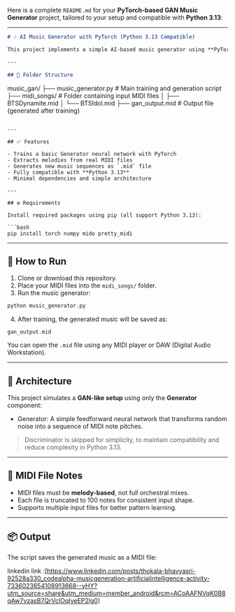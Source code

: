 Here is a complete `README.md` for your **PyTorch-based GAN Music Generator** project, tailored to your setup and compatible with **Python 3.13**:

---

```markdown
# 🎶 AI Music Generator with PyTorch (Python 3.13 Compatible)

This project implements a simple AI-based music generator using **PyTorch** and your own **MIDI files**. It simulates a GAN-like architecture to generate new music sequences based on patterns learned from BTS MIDI songs.

---

## 📁 Folder Structure

```

music\_gan/
├── music\_generator.py       # Main training and generation script
├── midi\_songs/              # Folder containing input MIDI files
│   ├── BTSDynamite.mid
│   └── BTSIdol.mid
├── gan\_output.mid           # Output file (generated after training)

````

---

## ✅ Features

- Trains a basic Generator neural network with PyTorch
- Extracts melodies from real MIDI files
- Generates new music sequences as `.mid` file
- Fully compatible with **Python 3.13**
- Minimal dependencies and simple architecture

---

## ⚙️ Requirements

Install required packages using pip (all support Python 3.13):

```bash
pip install torch numpy mido pretty_midi
````

---

## 🚀 How to Run

1. Clone or download this repository.
2. Place your MIDI files into the `midi_songs/` folder.
3. Run the music generator:

```bash
python music_generator.py
```

4. After training, the generated music will be saved as:

```
gan_output.mid
```

You can open the `.mid` file using any MIDI player or DAW (Digital Audio Workstation).

---

## 🧠 Architecture

This project simulates a **GAN-like setup** using only the **Generator** component:

* Generator: A simple feedforward neural network that transforms random noise into a sequence of MIDI note pitches.

> Discriminator is skipped for simplicity, to maintain compatibility and reduce complexity in Python 3.13.

---

## 🎼 MIDI File Notes

* MIDI files must be **melody-based**, not full orchestral mixes.
* Each file is truncated to 100 notes for consistent input shape.
* Supports multiple input files for better pattern learning.

---

## 📦 Output

The script saves the generated music as a MIDI file:

linkedin link :[https://www.linkedin.com/posts/thokala-bhavyasri-92528a330_codealpha-musicgeneration-artificialintelligence-activity-7336023654108913668--yHY?utm_source=share&utm_medium=member_android&rcm=ACoAAFNVqK0B8qAw7vzasB7QrVcIOqIveEP2lg0]
